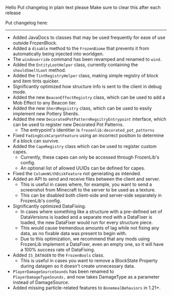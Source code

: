 Hello
Put changelog in plain text please
Make sure to clear this after each release

Put changelog here:

-----------------
- Added JavaDocs to classes that may be used frequently for ease of use outside FrozenBlock.
- Added a `disable` method to the `FrozenBiome` that prevents it from automatically being injected into worldgen.
- The `windoverride` command has been revamped and renamed to `wind.`
- Added the `EntityLootHelper` class, currently containing the `shouldSmeltLoot` method.
- Added the `TintRegistryHelper` class, making simple registry of block and item tints quicker.
- Significantly optimized how structure info is sent to the client in debug mode.
- Added the new `BeaconEffectRegistry` class, which can be used to add a Mob Effect to any Beacon tier.
- Added the new `SherdRegsistry` class, which can be used to easily implement new Pottery Sherds.
- Added the new `DecoratedPotPatternRegsitryEntrypoint` interface, which can be used to register new Decorated Pot Patterns.
  - The entrypoint's identitier is `frozenlib:decorated_pot_patterns`
- Fixed `FadingDiskCarpetFeature` using an incorrect position to determine if a block can survive.
- Added the `CapeRegistry` class which can be used to register custom capes.
  - Currently, these capes can only be accessed through FrozenLib's config.
  - An optional list of allowed UUIDs can be defined for capes.
- Fixed the `ColumnWithDiskFeature` not generating as intended.
- Added an API to send and receive files between the client and server.
  - This is useful in cases where, for example, you want to send a screenshot from Minecraft to the server to be used as a texture.
  - This can be disabled both client-side and server-side separately in FrozenLib's config.
- Significantly optimized DataFixing.
  - In cases where something like a structure with a pre-defined set of DataVersions is loaded and a separate mod with a DataFixer is loaded, the new DataFixer would run for every structure piece.
  - This would cause tremendous amounts of lag while not fixing any data, as no fixable data was present to begin with.
  - Due to this optimization, we recommend that any mods using FrozenLib implement a DataFixer, even an empty one, so it will have a 100% success rate of DataFixing.
- Added `IS_DATAGEN` to the `FrozenBools` class.
  - This is useful in cases you want to remove a BlockState Property during datagen so it doesn't create unnecessary data.
- `PlayerDamageSourceSounds` has been renamed to `PlayerDamageTypeSounds,` and now takes DamageType as a parameter instead of DamageSource.
- Added missing particle-related features to `BonemealBehaviors` in 1.21+.
